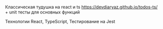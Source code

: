Классическая тудушка на react и ts https://devdiaryaz.github.io/todos-ts/ + unit тесты для основных функций

Технологии React, TypeScript, Тестирование на Jest

